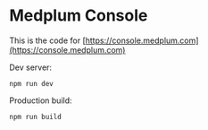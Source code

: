 # Medplum Console

This is the code for [https://console.medplum.com](https://console.medplum.com)

Dev server:

```
npm run dev
```

Production build:

```
npm run build
```
